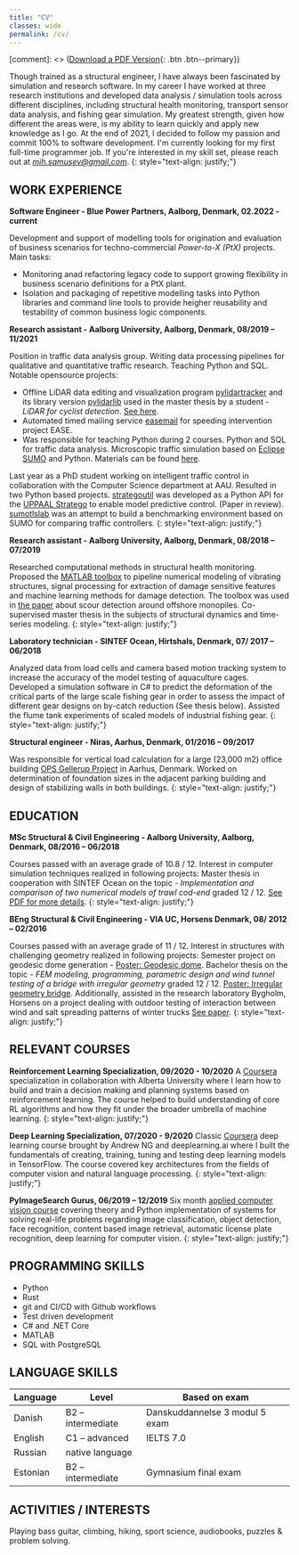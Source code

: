 ```yaml
---
title: "CV"
classes: wide
permalink: /cv/
---
```


[comment]: <> ([Download a PDF Version](/assets/pdf/CV_2020_EN.pdf){: .btn .btn--primary})

Though trained as a structural engineer, I have always been fascinated by simulation and research software. In my career I have worked at three research institutions and developed data analysis / simulation tools across different disciplines, including structural health monitoring, transport sensor data analysis, and fishing gear simulation. My greatest strength, given how different the areas were, is my ability to learn quickly and apply new knowledge as I go. At the end of 2021, I decided to follow my passion and commit 100% to software development. I'm currently looking for my first full-time programmer job. If you're interested in my skill set, please reach out at *mih.samusev@gmail.com*.
{: style="text-align: justify;"}

## WORK EXPERIENCE
**Software Engineer - Blue Power Partners, Aalborg, Denmark, 02.2022 - current**

Development and support of modelling tools for origination and evaluation of business scenarios for techno-commercial _Power-to-X (PtX)_ projects. Main tasks:
- Monitoring anad refactoring legacy code to support growing flexibility in business scenario definitions for a PtX plant.
- Isolation and packaging of repetitive modelling tasks into Python libraries and command line tools to provide heigher reusability and testability of common business logic components. 

**Research assistant - Aalborg University, Aalborg, Denmark, 08/2019 – 11/2021**

Position in traffic data analysis group. Writing data processing pipelines for qualitative and quantitative traffic research. Teaching Python and SQL. Notable opensource projects: 
- Offline LiDAR data editing and visualization program [pylidartracker](https://github.com/mihsamusev/pylidartracker) and its library version [pylidarlib](https://github.com/mihsamusev/pylidarlib) used in the master thesis by a student - _LiDAR for cyclist detection_. [See here](https://projekter.aau.dk/projekter/da/studentthesis/lidar-til-cykeldetektering(da74f7e5-656d-4d62-ac8f-4fe09523d9f0).html).
- Automated timed mailing service [easemail](https://github.com/TRG-BUILD/easemailing) for speeding intervention project EASE.
- Was responsible for teaching Python during 2 courses. Python and SQL for traffic data analysis. Microscopic traffic simulation based on [Eclipse SUMO](https://www.eclipse.org/sumo/) and Python. Materials can be found [here](https://github.com/TRG-BUILD/sumo_course/tree/master/course2021).

Last year as a PhD student working on intelligent traffic control in collaboration with the Computer Science department at AAU. Resulted in two Python based projects. [strategoutil](https://github.com/DEIS-Tools/strategoutil) was developed as a Python API for the [UPPAAL Stratego](https://people.cs.aau.dk/~marius/stratego/) to enable model predictive control. (Paper in review). [sumotlslab](https://github.com/mihsamusev/sumotlslab) was an attempt to build a benchmarking environment based on SUMO for comparing traffic controllers.
{: style="text-align: justify;"}

**Research assistant - Aalborg University, Aalborg, Denmark, 08/2018 – 07/2019**

Researched computational methods in structural health monitoring. Proposed the [MATLAB toolbox](https://www.mathworks.com/matlabcentral/fileexchange/68988-shmtoolbox) to pipeline numerical modeling of vibrating structures, signal processing for extraction of damage sensitive features and machine learning methods for damage detection. The toolbox was used in [the paper](https://vbn.aau.dk/en/publications/a-numerical-study-of-vibration-based-scour-detection-in-offshore-) about scour detection around offshore monopiles. Co-supervised master thesis in the subjects of structural dynamics and time-series modeling.
{: style="text-align: justify;"}

**Laboratory technician - SINTEF Ocean, Hirtshals, Denmark, 07/ 2017 – 06/2018**

Analyzed data from load cells and camera based motion tracking system to increase the accuracy of the model testing of aquaculture cages. Developed a simulation software in C# to predict the deformation of the critical parts of the large scale fishing gear in order to assess the impact of different gear designs on by-catch reduction (See thesis below). Assisted the flume tank experiments of scaled models of industrial fishing gear.
{: style="text-align: justify;"}

**Structural engineer - Niras, Aarhus, Denmark, 01/2016 – 09/2017**

Was responsible for vertical load calculation for a large (23,000 m2) office building [OPS Gellerup Project](https://www.enggaard.dk/projekter/ops-gellerup-administrationsbygning/) in Aarhus, Denmark. Worked on determination of foundation sizes in the adjacent parking building and design of stabilizing walls in both buildings.
{: style="text-align: justify;"}

## EDUCATION

**MSc Structural & Civil Engineering - Aalborg University, Aalborg, Denmark, 08/2016 – 06/2018**

Courses passed with an average grade of 10.8 / 12. Interest in computer simulation techniques realized in following projects: Master thesis in cooperation with SINTEF Ocean on the topic - _Implementation and comparison of two numerical models of trawl cod-end_ graded 12 / 12. [See PDF for more details](https://projekter.aau.dk/projekter/en/studentthesis/implementation-and-comparison-of-two-numerical-models-for-trawl-codends(7c4900a9-f83e-4f61-818b-2c271252cab1).html).
{: style="text-align: justify;"}

**BEng Structural & Civil Engineering - VIA UC, Horsens Denmark, 08/ 2012 – 02/2016**

Courses passed with an average grade of 11 / 12. Interest in structures with challenging geometry realized in following projects: Semester project on geodesic dome generation -  [Poster: Geodesic dome](/assets/pdf/BA_geosphere_poster_2015.pdf). Bachelor thesis on the topic - _FEM modeling, programming, parametric design and wind tunnel testing of a bridge with irregular geometry_ graded 12 / 12. [Poster: Irregular geometry bridge](/assets/pdf/BA_bridge_poster_2016.pdf). Additionally, assisted in the research laboratory Bygholm, Horsens on a project dealing with outdoor testing of interaction between wind and salt spreading patterns of winter trucks [See paper](http://www.nordfou.org/knowledge/Documents/EPAS%20Report%2016%20Wind%20exposure%2006nov2015.pdf).
{: style="text-align: justify;"}

## RELEVANT COURSES

**Reinforcement Learning Specialization, 09/2020 - 10/2020**
A [Coursera](https://www.coursera.org/specializations/reinforcement-learning) specialization in collaboration with Alberta University where I learn how to build and train a decision making and planning systems based on reinforcement learning. The course helped to build understanding of core RL algorithms and how they fit under the broader umbrella of machine learning. 
{: style="text-align: justify;"}

**Deep Learning Specialization, 07/2020 - 9/2020**
Classic [Coursera](https://www.coursera.org/specializations/deep-learning) deep learning course brought by Andrew NG and deeplearning.ai where I built the fundamentals of creating, training, tuning and testing deep learning models in TensorFlow. The course covered key architectures from the fields of computer vision and natural language processing.
{: style="text-align: justify;"}

**PyImageSearch Gurus, 06/2019 – 12/2019**
Six month [applied computer vision course](https://www.pyimagesearch.com/pyimagesearch-gurus/) covering theory and Python implementation of systems for solving real-life problems regarding image classification, object detection, face recognition, content based image retrieval, automatic license plate recognition, deep learning for computer vision. 
{: style="text-align: justify;"}

## PROGRAMMING SKILLS
- Python
- Rust
- git and CI/CD with Github workflows
- Test driven development
- C# and .NET Core
- MATLAB
- SQL with PostgreSQL

## LANGUAGE SKILLS

| Language | Level              | Based on exam                     |
| -------- | ------------------ | --------------------------------- |
| Danish   |  B2 – intermediate | Danskuddannelse 3 modul 5 exam    |
| English  |  C1 – advanced     | IELTS 7.0                         |
| Russian  |  native language   |                                   |
| Estonian |  B2 – intermediate | Gymnasium final exam              |

## ACTIVITIES / INTERESTS
Playing bass guitar, climbing, hiking, sport science, audiobooks, puzzles & problem solving.
